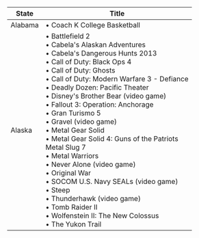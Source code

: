 |State|Title|
|---|---|
Alabama | • Coach K College Basketball
Alaska | • Battlefield 2<br/>• Cabela's Alaskan Adventures<br/>• Cabela's Dangerous Hunts 2013<br/>• Call of Duty: Black Ops 4<br/>• Call of Duty: Ghosts<br>• Call of Duty: Modern Warfare 3 - Defiance<br/>• Deadly Dozen: Pacific Theater<br/>• Disney's Brother Bear (video game)<br/>• Fallout 3: Operation: Anchorage<br/>• Gran Turismo 5<br/>• Gravel (video game)<br/>• Metal Gear Solid<br/>• Metal Gear Solid 4: Guns of the Patriots<br/>Metal Slug 7<br/>• Metal Warriors<br/>• Never Alone (video game)<br/>• Original War<br/>• SOCOM U.S. Navy SEALs (video game)<br/>• Steep<br/>• Thunderhawk (video game)<br/>• Tomb Raider II<br/>• Wolfenstein II: The New Colossus<br/>• The Yukon Trail 
